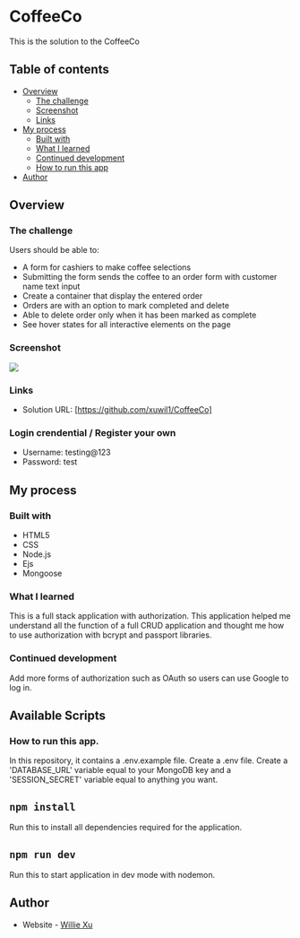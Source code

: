 # CoffeeCo

This is the solution to the CoffeeCo

## Table of contents

- [Overview](#overview)
  - [The challenge](#the-challenge)
  - [Screenshot](#screenshot)
  - [Links](#links)
- [My process](#my-process)
  - [Built with](#built-with)
  - [What I learned](#what-i-learned)
  - [Continued development](#continued-development)
  - [How to run this app](#how-to-run-this-app)
- [Author](#author)

## Overview

### The challenge

Users should be able to:
- A form for cashiers to make coffee selections
- Submitting the form sends the coffee to an order form with customer name text input 
- Create a container that display the entered order
- Orders are with an option to mark completed and delete 
- Able to delete order only when it has been marked as complete
- See hover states for all interactive elements on the page

### Screenshot
![](link)

### Links
- Solution URL: [https://github.com/xuwil1/CoffeeCo]

### Login crendential / Register your own

- Username: testing@123
- Password: test

## My process

### Built with

- HTML5 
- CSS 
- Node.js
- Ejs
- Mongoose


### What I learned
This is a full stack application with authorization. This application helped me understand all the function of a full CRUD application and thought me how to use authorization with bcrypt and passport libraries. 

### Continued development
Add more forms of authorization such as OAuth so users can use Google to log in. 
## Available Scripts

### How to run this app. 

In this repository, it contains a .env.example file. Create a .env file. Create a 'DATABASE_URL' variable equal to your MongoDB key and a 'SESSION_SECRET' variable equal to anything you want.
## `npm install`
Run this to install all dependencies required for the application.
## `npm run dev`
Run this to start application in dev mode with nodemon.

## Author

- Website - [Willie Xu](https://xuwil1.github.io/Portfolio/)

